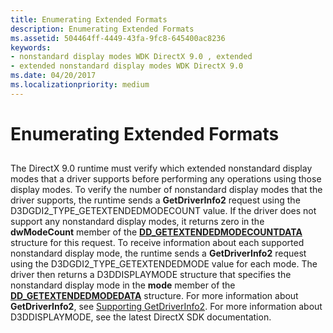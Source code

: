 ```yaml
---
title: Enumerating Extended Formats
description: Enumerating Extended Formats
ms.assetid: 504464ff-4449-43fa-9fc8-645400ac8236
keywords:
- nonstandard display modes WDK DirectX 9.0 , extended
- extended nonstandard display modes WDK DirectX 9.0
ms.date: 04/20/2017
ms.localizationpriority: medium
---
```


# Enumerating Extended Formats


## <span id="ddk_enumerating_extended_formats_gg"></span><span id="DDK_ENUMERATING_EXTENDED_FORMATS_GG"></span>


The DirectX 9.0 runtime must verify which extended nonstandard display modes that a driver supports before performing any operations using those display modes. To verify the number of nonstandard display modes that the driver supports, the runtime sends a **GetDriverInfo2** request using the D3DGDI2\_TYPE\_GETEXTENDEDMODECOUNT value. If the driver does not support any nonstandard display modes, it returns zero in the **dwModeCount** member of the [**DD\_GETEXTENDEDMODECOUNTDATA**](https://docs.microsoft.com/windows-hardware/drivers/ddi/d3dhal/ns-d3dhal-_dd_getextendedmodecountdata) structure for this request. To receive information about each supported nonstandard display mode, the runtime sends a **GetDriverInfo2** request using the D3DGDI2\_TYPE\_GETEXTENDEDMODE value for each mode. The driver then returns a D3DDISPLAYMODE structure that specifies the nonstandard display mode in the **mode** member of the [**DD\_GETEXTENDEDMODEDATA**](https://docs.microsoft.com/windows-hardware/drivers/ddi/d3dhal/ns-d3dhal-_dd_getextendedmodedata) structure. For more information about **GetDriverInfo2**, see [Supporting GetDriverInfo2](supporting-getdriverinfo2.md). For more information about D3DDISPLAYMODE, see the latest DirectX SDK documentation.

 

 





